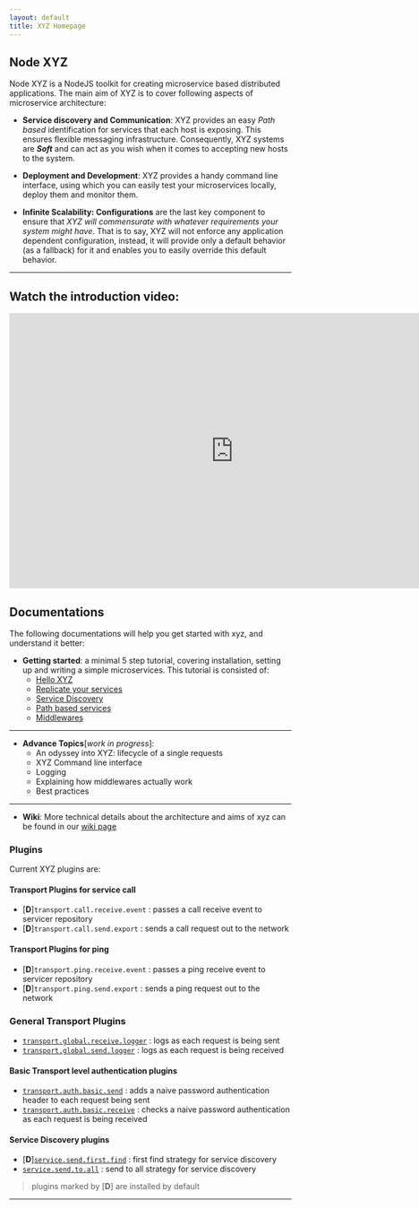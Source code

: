 ```yaml
---
layout: default
title: XYZ Homepage
---
```


## Node XYZ

Node XYZ is a NodeJS toolkit for creating microservice based distributed applications. The main aim of XYZ is to cover following aspects of microservice architecture:

  - **Service discovery and Communication**:
    XYZ provides an easy *Path based* identification for services that each host is exposing. This ensures flexible messaging infrastructure. Consequently, XYZ systems are ***Soft*** and can act as you wish when it comes to accepting new hosts to the system.

  - **Deployment and Development**:
    XYZ provides a handy command line interface, using which you can easily test your microservices locally, deploy them and monitor them.

  - **Infinite Scalability: Configurations** are the last key component to ensure that *XYZ will commensurate with whatever requirements your system might have*. That is to say, XYZ will not enforce any application dependent configuration, instead, it will provide only a default behavior (as a fallback) for it and enables you to easily override this default behavior.

---

## Watch the introduction video:

<iframe width="800" height="491" src="http://www.powtoon.com/embed/dRNJOFylWnr/" frameborder="0"></iframe>

## Documentations

The following documentations will help you get started with xyz, and understand it better:

  - **Getting started**: a minimal 5 step tutorial, covering installation, setting up and writing a simple microservices. This tutorial is consisted of:
    - [Hello XYZ](/documentations/getting-started#hello-xyz)
    - [Replicate your services](/documentations/getting-started#replicating-your-nodes-and-services)
    - [Service Discovery](/documentations/getting-started#service-discovery)
    - [Path based services](/documentations/getting-started#path-based-service-identification)
    - [Middlewares](/documentations/getting-started#middlewares)

  ---

  - **Advance Topics**[*work in progress*]:
    - An odyssey into XYZ: lifecycle of a single requests
    - XYZ Command line interface
    - Logging
    - Explaining how middlewares actually work
    - Best practices

  ---

  - **Wiki**: More technical details about the architecture and aims of xyz can be found in our [wiki page](https://github.com/node-xyz/xyz-core/wiki)


### Plugins

Current XYZ plugins are:

#### Transport Plugins for service call
  - [**D**]`transport.call.receive.event` : passes a call receive event to servicer repository
  - [**D**]`transport.call.send.export` : sends a call request out to the network

#### Transport Plugins for ping
  - [**D**]`transport.ping.receive.event` : passes a ping receive event to servicer repository
  - [**D**]`transport.ping.send.export` : sends a ping request out to the network

### General Transport Plugins
  - [`transport.global.receive.logger`](https://github.com/node-xyz/xyz.transport.global.receive.logger) : logs as each request is being sent
  - [`transport.global.send.logger`](https://github.com/node-xyz/xyz.transport.global.receive.logger) : logs as each request is being received

#### Basic Transport level authentication plugins
  - [`transport.auth.basic.send`](https://github.com/node-xyz/xyz.transport.auth.basic.send) : adds a naive password authentication header to each request being sent
  - [`transport.auth.basic.receive`](https://github.com/node-xyz/xyz.transport.auth.basic.receive) : checks a naive password authentication as each request is being received

#### Service Discovery plugins
  - [**D**][`service.send.first.find`](https://github.com/node-xyz/xyz.service.send.first.find) : first find strategy for service discovery
  - [`service.send.to.all`](https://github.com/node-xyz/xyz.service.send.to.all) : send to all strategy for service discovery

  > plugins marked by [**D**] are installed by default

---
